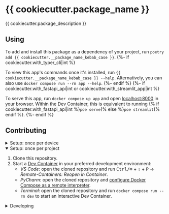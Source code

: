 # {{ cookiecutter.package_name }}

{{ cookiecutter.package_description }}

## Using

To add and install this package as a dependency of your project, run
`poetry add {{ cookiecutter.__package_name_kebab_case }}`.
{%- if cookiecutter.with_typer_cli|int %}

To view this app's commands once it's installed, run
`{{ cookiecutter.__package_name_kebab_case }} --help`. Alternatively, you can also use
`docker compose run --rm app --help`.
{%- endif %}
{%- if cookiecutter.with_fastapi_api|int or cookiecutter.with_streamlit_app|int %}

To serve this app, run `docker compose up app` and open [localhost:8000](http://localhost:8000) in your browser. Within the Dev Container, this is equivalent to running {% if cookiecutter.with_fastapi_api|int %}`poe serve`{% else %}`poe streamlit`{% endif %}.
{%- endif %}

## Contributing

<details>
<summary>Setup: once per device</summary>

{% if cookiecutter.continuous_integration == "GitLab" -%}
1. [Generate an SSH key](https://docs.gitlab.com/ee/ssh/README.html#generate-an-ssh-key-pair) and [add the SSH key to your GitLab account](https://docs.gitlab.com/ee/ssh/README.html#add-an-ssh-key-to-your-gitlab-account).
1. Configure SSH to automatically load your SSH keys:
   ```sh
   cat << EOF >> ~/.ssh/config
   Host *
     AddKeysToAgent yes
     IgnoreUnknown UseKeychain
     UseKeychain yes
   EOF
   ```
{%- if cookiecutter.private_package_repository_name %}
1. [Create a personal access token](https://docs.gitlab.com/ee/user/profile/personal_access_tokens.html#create-a-personal-access-token)
   with the `api` scope and use it to
   [add your private package repository credentials to your Poetry's `auth.toml` file](https://python-poetry.org/docs/repositories/#configuring-credentials):
   ```toml
   # Linux:   ~/.config/pypoetry/auth.toml
   # macOS:   ~/Library/Application Support/pypoetry/auth.toml
   # Windows: C:\Users\%USERNAME%\AppData\Roaming\pypoetry\auth.toml
   [http-basic.{{ cookiecutter.private_package_repository_name|slugify }}]
   username = "{personal access token name}"
   password = "{personal access token}"
   ```
{%- endif %}
{%- else -%}
1. [Generate an SSH key](https://docs.github.com/en/authentication/connecting-to-github-with-ssh/generating-a-new-ssh-key-and-adding-it-to-the-ssh-agent#generating-a-new-ssh-key) and [add the SSH key to your GitHub account](https://docs.github.com/en/authentication/connecting-to-github-with-ssh/adding-a-new-ssh-key-to-your-github-account).
2. Configure SSH to automatically load your SSH keys:
   ```sh
   cat << EOF >> ~/.ssh/config
   Host *
     AddKeysToAgent yes
     IgnoreUnknown UseKeychain
     UseKeychain yes
   EOF
   ```
{%- if cookiecutter.private_package_repository_name %}
1. [Add your private package repository credentials to your Poetry's `auth.toml` file](https://python-poetry.org/docs/repositories/#configuring-credentials):
   ```toml
   # Linux:   ~/.config/pypoetry/auth.toml
   # macOS:   ~/Library/Application Support/pypoetry/auth.toml
   # Windows: C:\Users\%USERNAME%\AppData\Roaming\pypoetry\auth.toml
   [http-basic.{{ cookiecutter.private_package_repository_name|slugify }}]
   username = "{username}"
   password = "{password}"
   ```
{%- endif %}
{%- endif %}
1. [Install Docker Desktop](https://www.docker.com/get-started).
   - Enable _Use Docker Compose V2_ in Docker Desktop's preferences window.
   - _Linux only_:
     - [Configure Docker and Docker Compose to use the BuildKit build system](https://docs.docker.com/develop/develop-images/build_enhancements/#to-enable-buildkit-builds).
       On macOS and Windows, BuildKit is enabled by default in Docker Desktop.
     - Export your user's user id and group id so that
       [files created in the Dev Container are owned by your user](https://github.com/moby/moby/issues/3206):
       ```sh
       cat << EOF >> ~/.bashrc
       export UID=$(id --user)
       export GID=$(id --group)
       {%- if cookiecutter.private_package_repository_name %}
       export POETRY_AUTH_TOML_PATH="~/.config/pypoetry/auth.toml"
       {%- endif %}
       EOF
       ```
   {%- if cookiecutter.private_package_repository_name %}
   - _Windows only_:
     - Export the location of your private package repository credentials so that Docker Compose can
       load these as a
       [build and run time secret](https://docs.docker.com/compose/compose-file/compose-file-v3/#secrets-configuration-reference):
       ```bat
       setx POETRY_AUTH_TOML_PATH %APPDATA%\pypoetry\auth.toml
       ```
   {%- endif %}
2. [Install VS Code](https://code.visualstudio.com/) and
   [VS Code's Remote-Containers extension](https://marketplace.visualstudio.com/items?itemName=ms-vscode-remote.remote-containers).
   Alternatively, install [PyCharm](https://www.jetbrains.com/pycharm/download/).
   - _Optional:_ Install a [Nerd Font](https://www.nerdfonts.com/font-downloads) such as
     [FiraCode Nerd Font](https://github.com/ryanoasis/nerd-fonts/tree/master/patched-fonts/FiraCode)
     with `brew tap homebrew/cask-fonts && brew install --cask font-fira-code-nerd-font` and
     [configure VS Code](https://github.com/tonsky/FiraCode/wiki/VS-Code-Instructions) or
     [configure PyCharm](https://github.com/tonsky/FiraCode/wiki/Intellij-products-instructions) to
     use `'FiraCode Nerd Font'`.

</details>

<details open>
<summary>Setup: once per project</summary>

1. Clone this repository.
2. Start a [Dev Container](https://code.visualstudio.com/docs/remote/containers) in your preferred development environment:
   - _VS Code_: open the cloned repository and run <kbd>Ctrl/⌘</kbd> + <kbd>⇧</kbd> + <kbd>P</kbd> →
     _Remote-Containers: Reopen in Container_.
   - _PyCharm_: open the cloned repository and
     [configure Docker Compose as a remote interpreter](https://www.jetbrains.com/help/pycharm/using-docker-compose-as-a-remote-interpreter.html#docker-compose-remote).
   - _Terminal_: open the cloned repository and run `docker compose run --rm dev` to start an
     interactive Dev Container.

</details>

<details>
<summary>Developing</summary>

{%- if cookiecutter.with_commitizen %}
- This project follows the [Conventional Commits](https://www.conventionalcommits.org/) standard to automate [Semantic Versioning](https://semver.org/) and [Keep A Changelog](https://keepachangelog.com/) with [Commitizen](https://github.com/commitizen-tools/commitizen).
{%- endif %}
- Run `poe` from within the development environment to print a list of [Poe the Poet](https://github.com/nat-n/poethepoet) tasks available to run on this project.
- Run `poetry add {package}` from within the development environment to install a run time
  dependency and add it to `pyproject.toml` and `poetry.lock`.
  - If the package is for development only, include the `--dev` flag so that it won't be installed
    in production environments
- Run `poetry remove {package}` from within the development environment to uninstall a run time
  dependency and remove it from `pyproject.toml` and `poetry.lock`.
- Run `poetry update` from within the development environment to upgrade all dependencies to the
  latest versions allowed by `pyproject.toml`.
{%- if cookiecutter.with_commitizen %}
- Run `cz bump` to bump the package's version, update the `CHANGELOG.md`, and create a git tag.
{%- endif %}

</details>
